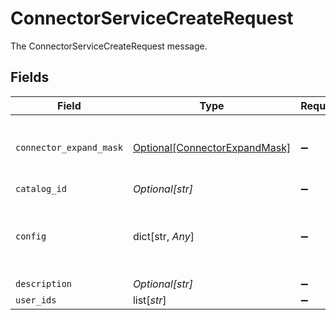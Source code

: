 # ConnectorServiceCreateRequest

The ConnectorServiceCreateRequest message.


## Fields

| Field                                                                                                          | Type                                                                                                           | Required                                                                                                       | Description                                                                                                    |
| -------------------------------------------------------------------------------------------------------------- | -------------------------------------------------------------------------------------------------------------- | -------------------------------------------------------------------------------------------------------------- | -------------------------------------------------------------------------------------------------------------- |
| `connector_expand_mask`                                                                                        | [Optional[ConnectorExpandMask]](../../models/shared/connectorexpandmask.md)                                    | :heavy_minus_sign:                                                                                             | The ConnectorExpandMask is used to expand related objects on a connector.                                      |
| `catalog_id`                                                                                                   | *Optional[str]*                                                                                                | :heavy_minus_sign:                                                                                             | The catalogId field.                                                                                           |
| `config`                                                                                                       | dict[str, *Any*]                                                                                               | :heavy_minus_sign:                                                                                             | Contains an arbitrary serialized message along with a @type that describes the type of the serialized message. |
| `description`                                                                                                  | *Optional[str]*                                                                                                | :heavy_minus_sign:                                                                                             | The description field.                                                                                         |
| `user_ids`                                                                                                     | list[*str*]                                                                                                    | :heavy_minus_sign:                                                                                             | The userIds field.                                                                                             |